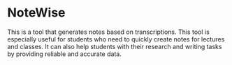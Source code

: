 # NoteWise
This is a tool that generates notes based on transcriptions. This tool is especially useful for students who need to quickly create notes for lectures and classes. It can also help students with their research and writing tasks by providing reliable and accurate data.
